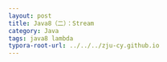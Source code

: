 ```yaml
---
layout: post
title: Java8（二）：Stream
category: Java
tags: java8 lambda
typora-root-url: ../../../zju-cy.github.io
---
```


